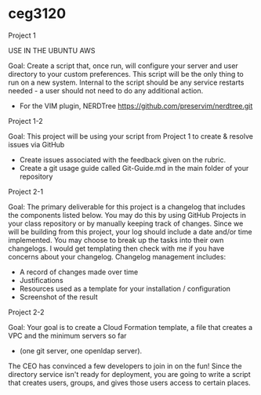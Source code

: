 # ceg3120

Project 1

USE IN THE UBUNTU AWS

Goal: Create a script that, once run, will configure your server and user directory to your custom preferences. This script will be the only thing to run on a new system. Internal to the script should be any service restarts needed - a user should not need to do any additional action.
- For the VIM plugin, NERDTree https://github.com/preservim/nerdtree.git

Project 1-2

Goal: This project will be using your script from Project 1 to create & resolve issues via GitHub
- Create issues associated with the feedback given on the rubric.
- Create a git usage guide called Git-Guide.md in the main folder of your repository
     
Project 2-1

Goal: The primary deliverable for this project is a changelog that includes the components listed below. You may do this by using GitHub Projects in your class repository or by manually keeping track of changes. Since we will be building from this project, your log should include a date and/or time implemented. You may choose to break up the tasks into their own changelogs. I would get templating then check with me if you have concerns about your changelog. Changelog management includes:
- A record of changes made over time
- Justifications
- Resources used as a template for your installation / configuration
- Screenshot of the result

Project 2-2

Goal: Your goal is to create a Cloud Formation template, a file that creates a VPC and the minimum servers so far 
- (one git server, one openldap server). 

The CEO has convinced a few developers to join in on the fun! Since the directory service isn't ready for deployment, you are going to write a script that creates users, groups, and gives those users access to certain places.
     
